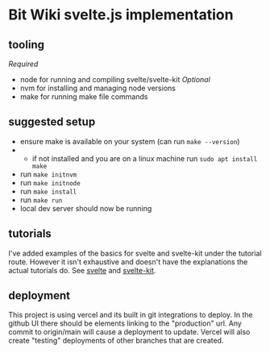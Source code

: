 # Bit Wiki svelte.js implementation
## tooling
*Required*
- node for running and compiling svelte/svelte-kit
*Optional*
- nvm for installing and managing node versions
- make for running make file commands

## suggested setup
- ensure make is available on your system (can run `make --version`)
- - if not installed and you are on a linux machine run `sudo apt install make`
- run `make initnvm`
- run `make initnode`
- run `make install`
- run `make run`
- local dev server should now be running

## tutorials
I've added examples of the basics for svelte and svelte-kit under the tutorial route. However it isn't exhaustive and doesn't have the explanations the actual tutorials do. See [svelte](https://svelte.dev/tutorial/basics) and [svelte-kit](https://kit.svelte.dev/docs/introduction). 

## deployment
This project is using vercel and its built in git integrations to deploy. In the github UI there should be elements linking to the "production" url. Any commit to origin/main will cause a deployment to update. Vercel will also create "testing" deployments of other branches that are created. 